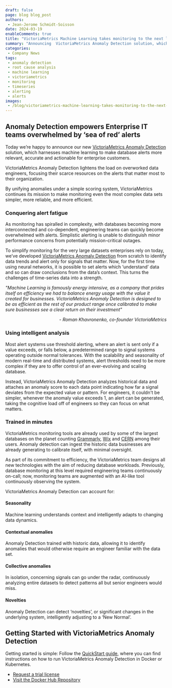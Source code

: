 ```yaml
---
draft: false
page: blog blog_post
authors:
 - Jean-Jerome Schmidt-Soisson
date: 2024-03-19
enableComments: true
title: "VictoriaMetrics Machine Learning takes monitoring to the next level"
summary: "Announcing  VictoriaMetrics Anomaly Detection solution, which harnesses machine learning to make database alerts more relevant, accurate and actionable for enterprise customers."
categories: 
 - Company News
tags:
 - anomaly detection
 - root cause analysis
 - machine learning
 - victoriametrics
 - monitoring
 - timeseries
 - alerting
 - alerts
images:
 - /blog/victoriametrics-machine-learning-takes-monitoring-to-the-next-level/preview-image-announcement-anomaly.webp
---
```


## Anomaly Detection empowers Enterprise IT teams overwhelmed by ‘sea of red’ alerts

Today we’re happy to announce our new <a href="/products/enterprise/anomaly-detection/" target="_blank">VictoriaMetrics Anomaly Detection</a> solution, which harnesses machine learning to make database alerts more relevant, accurate and actionable for enterprise customers.

VictoriaMetrics Anomaly Detection lightens the load on overworked data engineers, focusing their scarce resources on the alerts that matter most to their organization.

By unifying anomalies under a simple scoring system, VictoriaMetrics continues its mission to make monitoring even the most complex data sets simpler, more reliable, and more efficient.

### Conquering alert fatigue

As monitoring has spiralled in complexity, with databases becoming more interconnected and co-dependent, engineering teams can quickly become overwhelmed with alerts. Simplistic alerting is unable to distinguish minor performance concerns from potentially mission-critical outages.

To simplify monitoring for the very large datasets enterprises rely on today, we’ve developed <a href="/products/enterprise/anomaly-detection/" target="_blank">VictoriaMetrics Anomaly Detection</a> from scratch to identify data trends and alert only for signals that matter. Now, for the first time using neural networks, it is possible to set alerts which ‘understand’ data and so can draw conclusions from the data’s context. This turns the challenges of time-series data into a strength.

<p><i>
"Machine Learning is famously energy intensive, as a company that prides itself on efficiency we had to balance energy usage with the value it created for businesses. VictoriaMetrics Anomaly Detection is designed to be as efficient as the rest of our product range once calibrated to make sure businesses see a clear return on their investment"
</i></p>
<p style="text-align:right"><i>- Roman Khavronenko, co-founder VictoriaMetrics </i></p>

### Using intelligent analysis

Most alert systems use threshold alerting, where an alert is sent only if a value exceeds, or falls below, a predetermined range to signal systems operating outside normal tolerances. With the scalability and seasonality of modern real-time and distributed systems, alert thresholds need to be more complex if they are to offer control of an ever-evolving and scaling database.

Instead, VictoriaMetrics Anomaly Detection analyzes historical data and attaches an anomaly score to each data point indicating how far a signal deviates from the expected value or pattern. For engineers, it couldn't be simpler, whenever the anomaly value exceeds 1, an alert can be generated, taking the cognitive load off of engineers so they can focus on what matters.

### Trained in minutes

VictoriaMetrics monitoring tools are already used by some of the largest databases on the planet counting [Grammarly](/case-studies/grammarly/), [Wix](https://docs.victoriametrics.com/casestudies/#wixcom) and [CERN](https://docs.victoriametrics.com/casestudies/#cern) among their users. Anomaly detection can ingest the historic data businesses are already generating to calibrate itself, with minimal oversight.

As part of its commitment to efficiency, the VictoriaMetrics team designs all new technologies with the aim of reducing database workloads. Previously, database monitoring at this level required engineering teams continuously on-call; now, monitoring teams are augmented with an AI-like tool continuously observing the system. 

VictoriaMetrics Anomaly Detection can account for:

#### Seasonality

Machine learning understands context and intelligently adapts to changing data dynamics. 

#### Contextual anomalies

Anomaly Detection trained with historic data, allowing it to identify anomalies that would otherwise require an engineer familiar with the data set.

#### Collective anomalies

In isolation, concerning signals can go under the radar, continuously analyzing entire datasets to detect patterns all but senior engineers would miss.

#### Novelties

Anomaly Detection can detect ‘novelties’, or significant changes in the underlying system, intelligently adjusting  to a ‘New Normal’.

## Getting Started with VictoriaMetrics Anomaly Detection

Getting started is simple: Follow the [QuickStart guide](https://docs.victoriametrics.com/anomaly-detection/quickstart/), where you can find instructions on how to run VictoriaMetrics Anomaly Detection in Docker or Kubernetes.

* [Request a trial license](/products/enterprise/trial/)
* [Visit the Docker Hub Repository](https://hub.docker.com/r/victoriametrics/vmanomaly)
